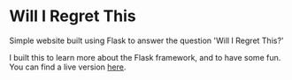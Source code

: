 Will I Regret This
==================

Simple website built using Flask to answer the question 'Will I Regret This?'

I built this to learn more about the Flask framework, and to have some fun. You can find a live version [here](http://www.williregretthis.com).

